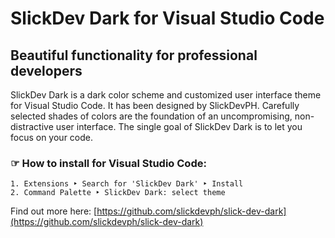 SlickDev Dark for Visual Studio Code
==================================

Beautiful functionality for professional developers
---------------------------------------------------

SlickDev Dark is a dark color scheme and customized user interface theme for Visual Studio Code. It has been designed by SlickDevPH. Carefully selected shades of colors are the foundation of an uncompromising, non-distractive user interface. The single goal of SlickDev Dark is to let you focus on your code.

### ☞ How to install for Visual Studio Code:

```
1. Extensions ‣ Search for 'SlickDev Dark' ‣ Install
2. Command Palette ‣ SlickDev Dark: select theme
```

Find out more here: [https://github.com/slickdevph/slick-dev-dark](https://github.com/slickdevph/slick-dev-dark)
